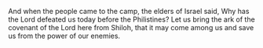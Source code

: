 And when the people came to the camp, the elders of Israel said, Why has the Lord defeated us today before the Philistines? Let us bring the ark of the covenant of the Lord here from Shiloh, that it may come among us and save us from the power of our enemies.

